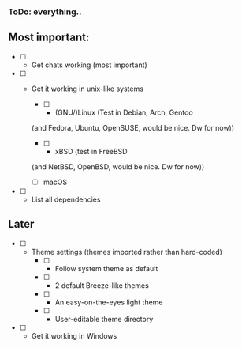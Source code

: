 <h3>ToDo: everything..</h3>

<h2>Most important:</h2>

-   [ ] - Get chats working (most important)

-   [ ] - Get it working in unix-like systems

    -   [ ] - (GNU/)Linux (Test in Debian, Arch, Gentoo

    (and Fedora, Ubuntu, OpenSUSE, would be nice. Dw for now))

    -   [ ] - xBSD (test in FreeBSD

    (and NetBSD, OpenBSD, would be nice. Dw for now))

    -   [ ] macOS

-   [ ] - List all dependencies

<h2>Later</h2>

-   [ ] - Theme settings (themes imported rather than hard-coded)<br>
    - [ ] - Follow system theme as default<br>
    - [ ] - 2 default Breeze-like themes<br>
    - [ ] - An easy-on-the-eyes light theme<br>
    - [ ] - User-editable theme directory<br>


-   [ ] - Get it working in Windows
